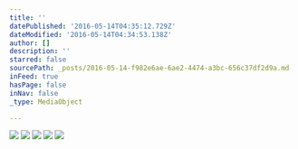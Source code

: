 ```yaml
---
title: ''
datePublished: '2016-05-14T04:35:12.729Z'
dateModified: '2016-05-14T04:34:53.138Z'
author: []
description: ''
starred: false
sourcePath: _posts/2016-05-14-f982e6ae-6ae2-4474-a3bc-656c37df2d9a.md
inFeed: true
hasPage: false
inNav: false
_type: MediaObject

---
```

![](https://the-grid-user-content.s3-us-west-2.amazonaws.com/1c170709-3faf-4ad6-a8c2-525d64b1a43d.jpg)
![](https://the-grid-user-content.s3-us-west-2.amazonaws.com/6679dea2-dced-4277-a206-c01376ccb7e9.jpg)
![](https://the-grid-user-content.s3-us-west-2.amazonaws.com/f08b3b0c-0fb3-42eb-bf17-0914508aee55.jpg)
![](https://the-grid-user-content.s3-us-west-2.amazonaws.com/afdc02e1-7e4a-4d87-a2ef-dd65a8423dfc.jpg)
![](https://the-grid-user-content.s3-us-west-2.amazonaws.com/acfecffb-094b-4d9f-be93-59bb83ac5e95.jpg)
